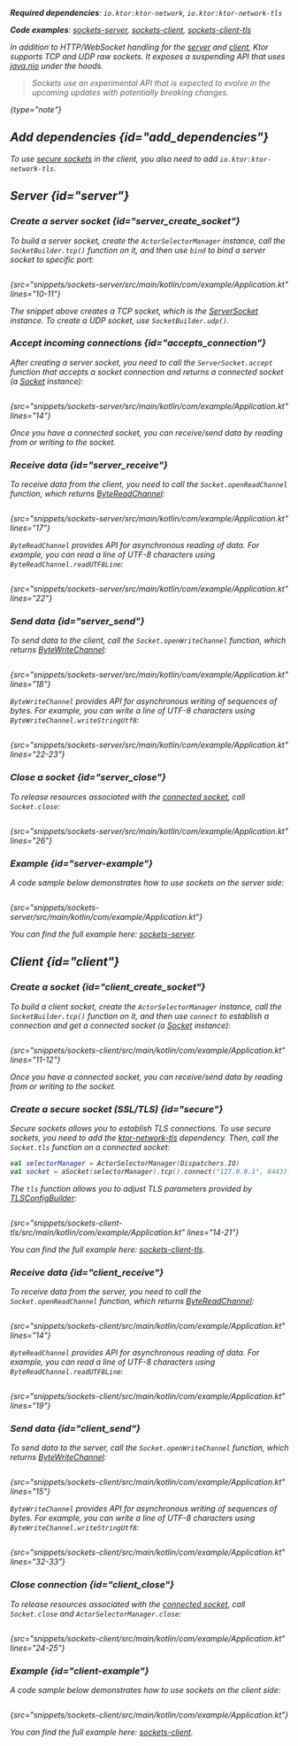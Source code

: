 [//]: # (title: Sockets)

<var name="plugin_name" value="Sockets"/>

<tldr>
<p>
<b>Required dependencies</b>: <code>io.ktor:ktor-network</code>, <code>io.ktor:ktor-network-tls</code>
</p>
<p><b>Code examples</b>:
<a href="https://github.com/ktorio/ktor-documentation/tree/%current-branch%/codeSnippets/snippets/sockets-server">sockets-server</a>,
<a href="https://github.com/ktorio/ktor-documentation/tree/%current-branch%/codeSnippets/snippets/sockets-client">sockets-client</a>,
<a href="https://github.com/ktorio/ktor-documentation/tree/%current-branch%/codeSnippets/snippets/sockets-client-tls">sockets-client-tls</a>
</p>
</tldr>

In addition to HTTP/WebSocket handling for the [server](ktor-server.xml) and [client](ktor-client.xml), Ktor supports TCP and UDP raw sockets.
It exposes a suspending API that uses [java.nio](https://docs.oracle.com/javase/8/docs/api/java/nio/package-summary.html) under the hoods.

> Sockets use an experimental API that is expected to evolve in the upcoming updates with potentially breaking changes.
>
{type="note"}

## Add dependencies {id="add_dependencies"}

<var name="artifact_name" value="ktor-network"/>
<include from="lib.topic" element-id="add_ktor_artifact_intro"/>
<include from="lib.topic" element-id="add_ktor_artifact"/>

To use [secure sockets](#secure) in the client, you also need to add `io.ktor:ktor-network-tls`.


## Server {id="server"}

### Create a server socket {id="server_create_socket"}

To build a server socket, create the `ActorSelectorManager` instance, call the `SocketBuilder.tcp()` function on it, 
and then use `bind` to bind a server socket to specific port:

```kotlin
```
{src="snippets/sockets-server/src/main/kotlin/com/example/Application.kt" lines="10-11"}

The snippet above creates a TCP socket, which is the [ServerSocket](https://api.ktor.io/ktor-network/io.ktor.network.sockets/-server-socket/index.html) instance.
To create a UDP socket, use `SocketBuilder.udp()`.


### Accept incoming connections {id="accepts_connection"}

After creating a server socket, you need to call the `ServerSocket.accept` function that accepts a socket connection and 
returns a connected socket (a [Socket](https://api.ktor.io/ktor-network/io.ktor.network.sockets/-socket/index.html) instance):

```kotlin
```
{src="snippets/sockets-server/src/main/kotlin/com/example/Application.kt" lines="14"}

Once you have a connected socket, you can receive/send data by reading from or writing to the socket.


### Receive data {id="server_receive"}

To receive data from the client, you need to call the `Socket.openReadChannel` function, which returns [ByteReadChannel](https://api.ktor.io/ktor-io/io.ktor.utils.io/-byte-read-channel/index.html):

```kotlin
```
{src="snippets/sockets-server/src/main/kotlin/com/example/Application.kt" lines="17"}

`ByteReadChannel` provides API for asynchronous reading of data.
For example, you can read a line of UTF-8 characters using `ByteReadChannel.readUTF8Line`:

```kotlin
```
{src="snippets/sockets-server/src/main/kotlin/com/example/Application.kt" lines="22"}



### Send data {id="server_send"}

To send data to the client, call the `Socket.openWriteChannel` function, which returns [ByteWriteChannel](https://api.ktor.io/ktor-io/io.ktor.utils.io/-byte-write-channel/index.html):

```kotlin
```
{src="snippets/sockets-server/src/main/kotlin/com/example/Application.kt" lines="18"}

`ByteWriteChannel` provides API for asynchronous writing of sequences of bytes.
For example, you can write a line of UTF-8 characters using `ByteWriteChannel.writeStringUtf8`:

```kotlin
```
{src="snippets/sockets-server/src/main/kotlin/com/example/Application.kt" lines="22-23"}


### Close a socket {id="server_close"}

To release resources associated with the [connected socket](#accepts_connection), call `Socket.close`:

```kotlin
```
{src="snippets/sockets-server/src/main/kotlin/com/example/Application.kt" lines="26"}

### Example {id="server-example"}

A code sample below demonstrates how to use sockets on the server side:

```kotlin
```
{src="snippets/sockets-server/src/main/kotlin/com/example/Application.kt"}

You can find the full example here: [sockets-server](https://github.com/ktorio/ktor-documentation/tree/%current-branch%/codeSnippets/snippets/sockets-server).


## Client {id="client"}

### Create a socket {id="client_create_socket"}

To build a client socket, create the `ActorSelectorManager` instance, call the `SocketBuilder.tcp()` function on it,
and then use `connect` to establish a connection and get a connected socket (a [Socket](https://api.ktor.io/ktor-network/io.ktor.network.sockets/-socket/index.html) instance):

```kotlin
```
{src="snippets/sockets-client/src/main/kotlin/com/example/Application.kt" lines="11-12"}

Once you have a connected socket, you can receive/send data by reading from or writing to the socket.

### Create a secure socket (SSL/TLS) {id="secure"}

Secure sockets allows you to establish TLS connections. 
To use secure sockets, you need to add the [ktor-network-tls](#add_dependencies) dependency.
Then, call the `Socket.tls` function on a connected socket:

```kotlin
val selectorManager = ActorSelectorManager(Dispatchers.IO)
val socket = aSocket(selectorManager).tcp().connect("127.0.0.1", 8443).tls()
```

The `tls` function allows you to adjust TLS parameters provided by [TLSConfigBuilder](https://api.ktor.io/ktor-network/ktor-network-tls/io.ktor.network.tls/-t-l-s-config-builder/index.html):

```kotlin
```
{src="snippets/sockets-client-tls/src/main/kotlin/com/example/Application.kt" lines="14-21"}

You can find the full example here: [sockets-client-tls](https://github.com/ktorio/ktor-documentation/tree/%current-branch%/codeSnippets/snippets/sockets-client-tls).


### Receive data {id="client_receive"}

To receive data from the server, you need to call the `Socket.openReadChannel` function, which returns [ByteReadChannel](https://api.ktor.io/ktor-io/io.ktor.utils.io/-byte-read-channel/index.html):

```kotlin
```
{src="snippets/sockets-client/src/main/kotlin/com/example/Application.kt" lines="14"}

`ByteReadChannel` provides API for asynchronous reading of data.
For example, you can read a line of UTF-8 characters using `ByteReadChannel.readUTF8Line`:

```kotlin
```
{src="snippets/sockets-client/src/main/kotlin/com/example/Application.kt" lines="19"}


### Send data {id="client_send"}

To send data to the server, call the `Socket.openWriteChannel` function, which returns [ByteWriteChannel](https://api.ktor.io/ktor-io/io.ktor.utils.io/-byte-write-channel/index.html):

```kotlin
```
{src="snippets/sockets-client/src/main/kotlin/com/example/Application.kt" lines="15"}

`ByteWriteChannel` provides API for asynchronous writing of sequences of bytes.
For example, you can write a line of UTF-8 characters using `ByteWriteChannel.writeStringUtf8`:

```kotlin
```
{src="snippets/sockets-client/src/main/kotlin/com/example/Application.kt" lines="32-33"}

### Close connection {id="client_close"}

To release resources associated with the [connected socket](#client_create_socket), call `Socket.close` and `ActorSelectorManager.close`:

```kotlin
```
{src="snippets/sockets-client/src/main/kotlin/com/example/Application.kt" lines="24-25"}


### Example {id="client-example"}

A code sample below demonstrates how to use sockets on the client side:

```kotlin
```
{src="snippets/sockets-client/src/main/kotlin/com/example/Application.kt"}

You can find the full example here: [sockets-client](https://github.com/ktorio/ktor-documentation/tree/%current-branch%/codeSnippets/snippets/sockets-client).

